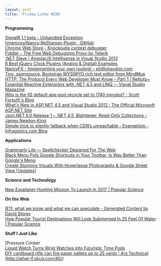 ```yaml
---
layout: post
title: 'Friday Links #250'
---
```

**Programming**

[SignalR 1.1 beta - Unhandled Exception](http://weblogs.asp.net/davidfowler/archive/2013/04/11/signalr-1-1-beta.aspx)  
[hmemcpy/Nancy-ReSharper-Plugin · GitHub](https://github.com/hmemcpy/Nancy-ReSharper-Plugin/)  
[Chrome Web Store - Knockoutjs context debugger](https://chrome.google.com/webstore/detail/knockoutjs-context-debugg/oddcpmchholgcjgjdnfjmildmlielhof)  
[Fiddler - The Free Web Debugging Proxy by Telerik](http://fiddler2.com/)  
[.NET Slave | AngularJS Intellisense in Visual Studio 2012](http://madskristensen.net/post/AngularJS-Intellisense-in-Visual-Studio-2012.aspx)  
[8 Best jQuery Clock Plugins (Analog & Digital) Examples](http://www.aspdotnet-suresh.com/2013/04/8-best-jquery-clock-plugins-analog.html)  
[NancyFX - Implementing your own routing! – philliphaydon.com](http://www.philliphaydon.com/2013/04/nancyfx-implementing-your-own-routing/)  
[Tiny, opensource, Bootstrap WYSIWYG rich text editor from MindMup](http://mindmup.github.io/bootstrap-wysiwyg/)  
[HTTP: The Protocol Every Web Developer Must Know – Part 1 | Nettuts+](http://net.tutsplus.com/tutorials/tools-and-tips/http-the-protocol-every-web-developer-must-know-part-1/)  
[Essential Reactive Extensions with .NET 4.5 and LINQ -- Visual Studio Magazine](http://visualstudiomagazine.com/articles/2013/04/10/essential-reactive-extensions.aspx)  
[Why is the IIS default app pool recycle set to 1740 minutes? - Scott Forsyth's Blog](http://weblogs.asp.net/owscott/archive/2013/04/06/why-is-the-iis-default-app-pool-recycle-set-to-1740-minutes.aspx)  
[What's New in ASP.NET 4.5 and Visual Studio 2012 : The Official Microsoft ASP.NET Site](http://www.asp.net/vnext/overview/aspnet/whats-new)  
[Json.NET 5.0 Release 1 – .NET 4.5, BigInteger, Read-Only Collections - James Newton-King](http://james.newtonking.com/archive/2013/04/07/json-net-5-0-release-1-net-4-5-biginteger-read-only-collections.aspx)  
[Simple trick to silently fallback when CDN’s unreachable - Evangelism - Infragistics.com Blog](http://www.infragistics.com/community/blogs/nanil/archive/2013/04/10/simple-trick-to-silently-fallback-when-cdn-s-unreachable.aspx)

**Applications**

[Grammarly Lite — Spellchecker Designed For The Web](http://www.grammarly.com/download/chrome)  
[Black Menu Puts Google Shortcuts in Your Toolbar, Is Way Better Than Google's Menu](http://lifehacker.com/5994273/black-menu-adds-shortcuts-to-all-your-google-services-in-one-place)  
[Create Stunning Visuals With Hyperlapse Photography & Google Street View [Updates]](http://www.makeuseof.com/tag/canadian-design-firm-creates-stunning-visuals-with-hyperlapse-photography-and-google-street-view-updates/)

**Science and Technology**

[New Exoplanet-Hunting Mission To Launch In 2017 | Popular Science](http://www.popsci.com/science/article/2013-04/new-exoplanet-hunting-mission-launch-2017)

**On the Web**

[IE11: what we know and what we can speculate - Generated Content by David Storey](http://generatedcontent.org/post/47216611856/ie11)  
[How Popular Tourist Destinations Will Look Submerged In 25 Feet Of Water | Popular Science](http://www.popsci.com/science/article/2013-04/how-popular-tourist-destinations-will-look-2125)

**Stuff I Just Like**

[Pressure Cooker  
[Liquid Watch Turns Wrist Watches Into Futuristic Time Pods](http://www.bitrebels.com/technology/liquid-watch-type-3-prototype/)  
[DIY cardboard rifle can fire paper pellets up to 25 yards | Ars Technica](http://arstechnica.com/gadgets/2013/04/diy-cardboard-rifle-can-fire-paper-pellets-up-to-25-yeards/)](http://what-if.xkcd.com/40/)
